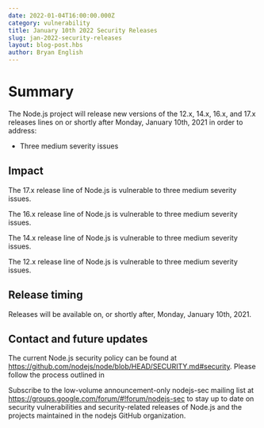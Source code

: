```yaml
---
date: 2022-01-04T16:00:00.000Z
category: vulnerability
title: January 10th 2022 Security Releases
slug: jan-2022-security-releases
layout: blog-post.hbs
author: Bryan English
---
```


# Summary

The Node.js project will release new versions of the 12.x, 14.x, 16.x, and 17.x
releases lines on or shortly after Monday, January 10th, 2021 in order to address:

* Three medium severity issues

## Impact

The 17.x release line of Node.js is vulnerable to three medium severity issues.

The 16.x release line of Node.js is vulnerable to three medium severity issues.

The 14.x release line of Node.js is vulnerable to three medium severity issues.

The 12.x release line of Node.js is vulnerable to three medium severity issues.

## Release timing

Releases will be available on, or shortly after, Monday, January 10th, 2021.

## Contact and future updates

The current Node.js security policy can be found at https://github.com/nodejs/node/blob/HEAD/SECURITY.md#security. 
Please follow the process outlined in 

Subscribe to the low-volume announcement-only nodejs-sec mailing list at https://groups.google.com/forum/#!forum/nodejs-sec to stay up to date on security vulnerabilities and security-related releases of Node.js and the projects maintained in the nodejs GitHub organization.
